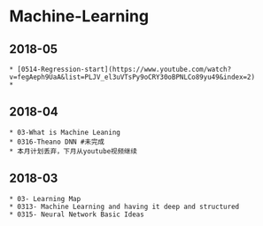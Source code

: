 # Machine-Learning


## 2018-05
	* [0514-Regression-start](https://www.youtube.com/watch?v=fegAeph9UaA&list=PLJV_el3uVTsPy9oCRY30oBPNLCo89yu49&index=2)
	* 

## 2018-04
	* 03-What is Machine Leaning 
	* 0316-Theano DNN #未完成
	* 本月计划丢弃，下月从youtube视频继续

## 2018-03
	* 03- Learning Map
	* 0313- Machine Learning and having it deep and structured
	* 0315- Neural Network Basic Ideas

